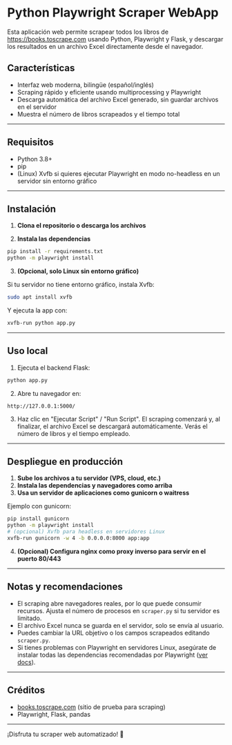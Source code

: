 # Python Playwright Scraper WebApp

Esta aplicación web permite scrapear todos los libros de https://books.toscrape.com usando Python, Playwright y Flask, y descargar los resultados en un archivo Excel directamente desde el navegador.

## Características
- Interfaz web moderna, bilingüe (español/inglés)
- Scraping rápido y eficiente usando multiprocessing y Playwright
- Descarga automática del archivo Excel generado, sin guardar archivos en el servidor
- Muestra el número de libros scrapeados y el tiempo total

---

## Requisitos
- Python 3.8+
- pip
- (Linux) Xvfb si quieres ejecutar Playwright en modo no-headless en un servidor sin entorno gráfico

---

## Instalación

1. **Clona el repositorio o descarga los archivos**

2. **Instala las dependencias**

```bash
pip install -r requirements.txt
python -m playwright install
```

3. **(Opcional, solo Linux sin entorno gráfico)**

Si tu servidor no tiene entorno gráfico, instala Xvfb:
```bash
sudo apt install xvfb
```
Y ejecuta la app con:
```bash
xvfb-run python app.py
```

---

## Uso local

1. Ejecuta el backend Flask:

```bash
python app.py
```

2. Abre tu navegador en:
```
http://127.0.0.1:5000/
```

3. Haz clic en "Ejecutar Script" / "Run Script". El scraping comenzará y, al finalizar, el archivo Excel se descargará automáticamente. Verás el número de libros y el tiempo empleado.

---

## Despliegue en producción

1. **Sube los archivos a tu servidor (VPS, cloud, etc.)**
2. **Instala las dependencias y navegadores como arriba**
3. **Usa un servidor de aplicaciones como gunicorn o waitress**

Ejemplo con gunicorn:
```bash
pip install gunicorn
python -m playwright install
# (opcional) Xvfb para headless en servidores Linux
xvfb-run gunicorn -w 4 -b 0.0.0.0:8000 app:app
```

4. **(Opcional) Configura nginx como proxy inverso para servir en el puerto 80/443**

---

## Notas y recomendaciones
- El scraping abre navegadores reales, por lo que puede consumir recursos. Ajusta el número de procesos en `scraper.py` si tu servidor es limitado.
- El archivo Excel nunca se guarda en el servidor, solo se envía al usuario.
- Puedes cambiar la URL objetivo o los campos scrapeados editando `scraper.py`.
- Si tienes problemas con Playwright en servidores Linux, asegúrate de instalar todas las dependencias recomendadas por Playwright ([ver docs](https://playwright.dev/python/docs/installation)).

---

## Créditos
- [books.toscrape.com](https://books.toscrape.com) (sitio de prueba para scraping)
- Playwright, Flask, pandas

---

¡Disfruta tu scraper web automatizado! 🚀 